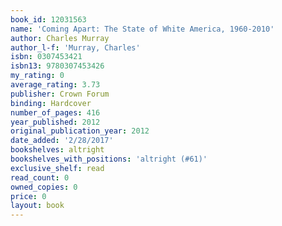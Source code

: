 ```yaml
---
book_id: 12031563
name: 'Coming Apart: The State of White America, 1960-2010'
author: Charles Murray
author_l-f: 'Murray, Charles'
isbn: 0307453421
isbn13: 9780307453426
my_rating: 0
average_rating: 3.73
publisher: Crown Forum
binding: Hardcover
number_of_pages: 416
year_published: 2012
original_publication_year: 2012
date_added: '2/28/2017'
bookshelves: altright
bookshelves_with_positions: 'altright (#61)'
exclusive_shelf: read
read_count: 0
owned_copies: 0
price: 0
layout: book
---
```

